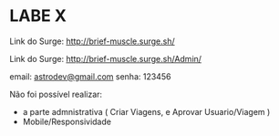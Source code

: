 # LABE X

Link do Surge: http://brief-muscle.surge.sh/

Link do Surge: http://brief-muscle.surge.sh/Admin/

email: astrodev@gmail.com
senha: 123456

Não foi possível realizar:

-  a parte admnistrativa ( Criar Viagens, e Aprovar Usuario/Viagem )
- Mobile/Responsividade
